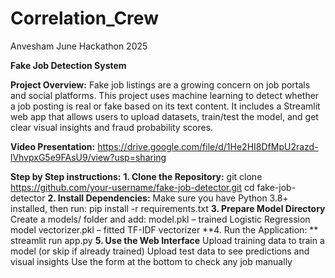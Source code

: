 # Correlation_Crew
Anvesham June Hackathon 2025

**Fake Job Detection System**

**Project Overview:** Fake job listings are a growing concern on job portals and social platforms. This project uses machine learning to detect whether a job posting is real or fake based on its text content. It includes a Streamlit web app that allows users to upload datasets, train/test the model, and get clear visual insights and fraud probability scores.

**Video Presentation:**
https://drive.google.com/file/d/1He2HI8DfMpU2razd-lVhvpxG5e9FAsU9/view?usp=sharing

**Step by Step instructions:**
**1. Clone the Repository:**
git clone https://github.com/your-username/fake-job-detector.git
cd fake-job-detector
**2. Install Dependencies:**
Make sure you have Python 3.8+ installed, then run:
pip install -r requirements.txt
**3. Prepare Model Directory**
Create a models/ folder and add:
model.pkl – trained Logistic Regression model
vectorizer.pkl – fitted TF-IDF vectorizer
**4. Run the Application: **
streamlit run app.py
**5. Use the Web Interface**
Upload training data to train a model (or skip if already trained)
Upload test data to see predictions and visual insights
Use the form at the bottom to check any job manually

